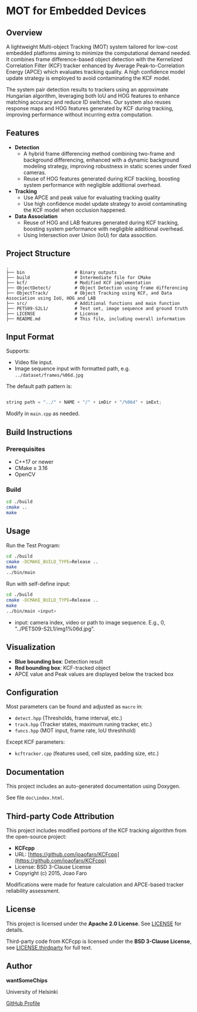 # MOT for Embedded Devices

## Overview

A lightweight Multi-object Tracking (MOT) system tailored for low-cost embedded platforms aiming to minimize the computational demand needed. It combines frame difference-based object detection with the Kernelized Correlation Filter (KCF) tracker enhanced by Average Peak-to-Correlation Energy (APCE) which evaluates tracking quality. A high confidence model update strategy is employed to avoid contaminating the KCF model. 

The system pair detection results to trackers using an approximate Hungarian algorithm, leveraging both IoU and HOG features to enhance matching accuracy and reduce ID switches. Our system also reuses response maps and HOG features generated by KCF during tracking, improving performance without incurring extra computation. 


## Features

- **Detection**
  - A hybrid frame differencing method combining two-frame and background differencing, enhanced with a dynamic background modeling strategy, improving robustness in static scenes under fixed cameras.
  - Reuse of HOG features generated during KCF tracking, boosting system performance with negligible additional overhead.
- **Tracking**
  - Use APCE and peak value for evaluating tracking quality
  - Use high confidence model update strategy to avoid contaminating the KCF model when occlusion happened. 
- **Data Association**
  - Reuse of HOG and LAB features generated during KCF tracking, boosting system performance with negligible additional overhead.
  - Using Intersection over Union (IoU) for data assocition.


##  Project Structure

```
.
├── bin                   # Binary outputs
├── build                 # Intermediate file for CMake
├── kcf/                  # Modified KCF implementation
├── ObjectDetect/         # Object Detection using frame differencing
├── ObjectTrack/          # Object Tracking using KCF, and Data Association using IoU, HOG and LAB
├── src/                  # Additional functions and main function
├── PETS09-S2L1/          # Test set, image sequence and ground truth
├── LICENSE               # License
├── README.md             # This file, including overall information

```


## Input Format

Supports:
- Video file input.
- Image sequence input with formatted path, e.g. `../dataset/frames/%06d.jpg`

The default path pattern is:

```cpp

string path = "../" + NAME + "/" + imDir + "/%06d" + imExt;

```

Modify in `main.cpp` as needed.


## Build Instructions

### Prerequisites

- C++17 or newer
- CMake ≥ 3.16
- OpenCV


### Build

```bash
cd ./build
cmake ..
make
```


## Usage

Run the Test Program: 

```bash
cd ./build
cmake -DCMAKE_BUILD_TYPE=Release ..
make
../bin/main
```

Run with self-define input:

```bash
cd ./build
cmake -DCMAKE_BUILD_TYPE=Release ..
make
../bin/main <input>
```

- input: camera index, video or path to image sequence. 
           E.g., 0, "../PETS09-S2L1/img1%06d.jpg".



## Visualization

- **Blue bounding box**: Detection result
- **Red bounding box**: KCF-tracked object
- APCE value and Peak values are displayed below the tracked box


## Configuration

Most parameters can be found and adjusted as `macro` in:

- `detect.hpp` (Thresholds, frame interval, etc.)
- `track.hpp` (Tracker states, maximum runing tracker, etc.)
- `funcs.hpp` (MOT input, frame rate, IoU threshhold)


Except KCF parameters:

- `kcftracker.cpp` (features used, cell size, padding size, etc.)


## Documentation

This project includes an auto-generated documentation using Doxygen.

See file `doc\index.html`.


## Third-party Code Attribution

This project includes modified portions of the KCF tracking algorithm from the open-source project:

- **KCFcpp**
- URL: [https://github.com/joaofaro/KCFcpp](https://github.com/joaofaro/KCFcpp)
- License: BSD 3-Clause License
- Copyright (c) 2015, Joao Faro

Modifications were made for feature calculation and APCE-based tracker reliability assessment.


## License

This project is licensed under the **Apache 2.0 License**.
See [LICENSE](./LICENSE) for details.

Third-party code from KCFcpp is licensed under the **BSD 3-Clause License**, see [LICENSE.thirdparty](./kcf/LICENSE.thirdparty) for full text.


## Author

**wantSomeChips**

University of Helsinki

[GitHub Profile](https://github.com/wantsomechips)




